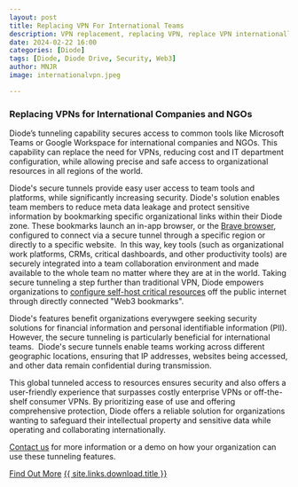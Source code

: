 ```yaml
---
layout: post
title: Replacing VPN For International Teams
description: VPN replacement, replacing VPN, replace VPN internationally, international teams
date: 2024-02-22 16:00
categories: [Diode]
tags: [Diode, Diode Drive, Security, Web3]
author: MNJR
image: internationalvpn.jpeg

---
```

### Replacing VPNs for International Companies and NGOs

Diode’s tunneling capability secures access to common tools like Microsoft Teams or Google Workspace for international companies and NGOs. This capability can replace the need for VPNs, reducing cost and IT department configuration, while allowing precise and safe access to organizational resources in all regions of the world.

Diode's secure tunnels provide easy user access to team tools and platforms, while significantly increasing security. Diode's solution enables team members to reduce meta data leakage and protect sensitive information by bookmarking specific organizational links within their Diode zone. These bookmarks launch an in-app browser, or the [Brave browser](https://brave.com/?mtm_source=www.google.com&mtm_medium=cpc&mtm_campaign=brand&mtm_content=brave_browser&ref=BOW954&gclid=CjwKCAiA8NKtBhBtEiwAq5aX2KfaRim5LRG-KsnWj3hz1bT5mxOTVxsmfQ-foMp90pb6AXZedrSkwRoC_zYQAvD_BwE), configured to connect via a secure tunnel through a specific region or directly to a specific website.  In this way, key tools (such as organizational work platforms, CRMs, critical dashboards, and other productivity tools) are securely integrated into a team collaboration environment and made available to the whole team no matter where they are at in the world. 
 Taking secure tunneling a step further than traditional VPN, Diode empowers organizations to [configure self-host critical resources](https://support.diode.io/article/6pctb40wj8-configure-a-custom-domain-for-diode) off the public internet through directly connected "Web3 bookmarks". 

Diode's features benefit organizations everywgere seeking security solutions for financial information and personal identifiable information (PII).  However, the secure tunneling is particularly beneficial for international teams.  Diode's secure tunnels enable teams working across different geographic locations, ensuring that IP addresses, websites being accessed, and other data remain confidential during transmission.  

This global tunneled access to resources ensures security and also offers a user-friendly experience that surpasses costly enterprise VPNs or off-the-shelf consumer VPNs. By prioritizing ease of use and offering comprehensive protection, Diode offers a reliable solution for organizations wanting to safeguard their intellectual property and sensitive data while operating and collaborating internationally.

[Contact us](https://diode.io/about/) for more information or a demo on how your organization can use these tunneling features.

<div class="story__buttons">
  <a href="{{"/solutions/app/" | prepend: path | relative_url}}" class="btn" target="">Find Out More</a>
  <a href="#download-app" class="btn popup-open" target="">{{ site.links.download.title }}</a>
</div>
